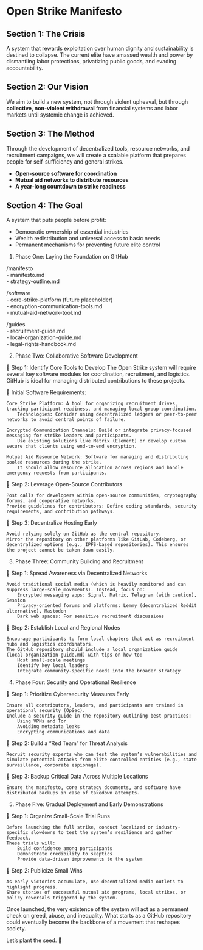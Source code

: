 # Open Strike Manifesto


## Section 1: The Crisis  
A system that rewards exploitation over human dignity and sustainability is destined to collapse. The current elite have amassed wealth and power by dismantling labor protections, privatizing public goods, and evading accountability.

## Section 2: Our Vision  
We aim to build a new system, not through violent upheaval, but through **collective, non-violent withdrawal** from financial systems and labor markets until systemic change is achieved.

## Section 3: The Method  
Through the development of decentralized tools, resource networks, and recruitment campaigns, we will create a scalable platform that prepares people for self-sufficiency and general strikes.

- **Open-source software for coordination**  
- **Mutual aid networks to distribute resources**  
- **A year-long countdown to strike readiness**

## Section 4: The Goal  
A system that puts people before profit:  
- Democratic ownership of essential industries  
- Wealth redistribution and universal access to basic needs  
- Permanent mechanisms for preventing future elite control  


1. Phase One: Laying the Foundation on GitHub

/manifesto  
    - manifesto.md  
    - strategy-outline.md  

/software  
    - core-strike-platform (future placeholder)  
    - encryption-communication-tools.md  
    - mutual-aid-network-tool.md  

/guides  
    - recruitment-guide.md  
    - local-organization-guide.md  
    - legal-rights-handbook.md  


2. Phase Two: Collaborative Software Development

🔹 Step 1: Identify Core Tools to Develop
The Open Strike system will require several key software modules for coordination, recruitment, and logistics. GitHub is ideal for managing distributed contributions to these projects.

🔹 Initial Software Requirements:

    Core Strike Platform: A tool for organizing recruitment drives, tracking participant readiness, and managing local group coordination.
        Technologies: Consider using decentralized ledgers or peer-to-peer networks to avoid central points of failure.

    Encrypted Communication Channels: Build or integrate privacy-focused messaging for strike leaders and participants.
        Use existing solutions like Matrix (Element) or develop custom secure chat clients using end-to-end encryption.

    Mutual Aid Resource Network: Software for managing and distributing pooled resources during the strike.
        It should allow resource allocation across regions and handle emergency requests from participants.

🔹 Step 2: Leverage Open-Source Contributors

    Post calls for developers within open-source communities, cryptography forums, and cooperative networks.
    Provide guidelines for contributors: Define coding standards, security requirements, and contribution pathways.

🔹 Step 3: Decentralize Hosting Early

    Avoid relying solely on GitHub as the central repository.
    Mirror the repository on other platforms like GitLab, Codeberg, or decentralized options (e.g., IPFS-based repositories). This ensures the project cannot be taken down easily.


3. Phase Three: Community Building and Recruitment

🔹 Step 1: Spread Awareness via Decentralized Networks

    Avoid traditional social media (which is heavily monitored and can suppress large-scale movements). Instead, focus on:
        Encrypted messaging apps: Signal, Matrix, Telegram (with caution), Session
        Privacy-oriented forums and platforms: Lemmy (decentralized Reddit alternative), Mastodon
        Dark web spaces: For sensitive recruitment discussions

🔹 Step 2: Establish Local and Regional Nodes

    Encourage participants to form local chapters that act as recruitment hubs and logistics coordinators.
    The GitHub repository should include a local organization guide (local-organization-guide.md) with tips on how to:
        Host small-scale meetings
        Identify key local leaders
        Integrate community-specific needs into the broader strategy



4. Phase Four: Security and Operational Resilience

🔹 Step 1: Prioritize Cybersecurity Measures Early

    Ensure all contributors, leaders, and participants are trained in operational security (OpSec).
    Include a security guide in the repository outlining best practices:
        Using VPNs and Tor
        Avoiding metadata leaks
        Encrypting communications and data

🔹 Step 2: Build a “Red Team” for Threat Analysis

    Recruit security experts who can test the system’s vulnerabilities and simulate potential attacks from elite-controlled entities (e.g., state surveillance, corporate espionage).

🔹 Step 3: Backup Critical Data Across Multiple Locations

    Ensure the manifesto, core strategy documents, and software have distributed backups in case of takedown attempts.



5. Phase Five: Gradual Deployment and Early Demonstrations

🔹 Step 1: Organize Small-Scale Trial Runs

    Before launching the full strike, conduct localized or industry-specific slowdowns to test the system’s resilience and gather feedback.
    These trials will:
        Build confidence among participants
        Demonstrate credibility to skeptics
        Provide data-driven improvements to the system

🔹 Step 2: Publicize Small Wins

    As early victories accumulate, use decentralized media outlets to highlight progress.
    Share stories of successful mutual aid programs, local strikes, or policy reversals triggered by the system.



Once launched, the very existence of the system will act as a permanent check on greed, abuse, and inequality. What starts as a GitHub repository could eventually become the backbone of a movement that reshapes society.

Let’s plant the seed. 🌱

